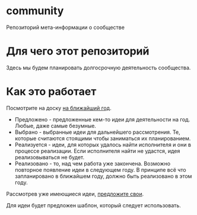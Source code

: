 # community
Репозиторий мета-информации о сообществе

# Для чего этот репозиторий

Здесь мы будем планировать долгосрочную деятельность сообщества.

# Как это работает

Посмотрите на доску [на ближайший год](https://github.com/ruRust/community/projects/1).

* Предложено - предложенные кем-то идеи для деятельности на год. Любые, даже самые безумные.
* Выбрано - выбранные идеи для дальнейшего рассмотрения. Те, которые считаются стоящими чтобы заниматься их планированием.
* Реализуется - идеи, для которых удалось найти исполнителя и они в процессе реализации. Если исполнителя найти не удастся, идея реализовываться не будет.
* Реализовано - то, над чем работа уже закончена. Возможно повторное появление идеи в следующем году. В принципе всё что запланировано в ближайшем году, должно быть реализовано в этом году.

Рассмотрев уже имеющиеся идеи, [предложите свои](https://github.com/ruRust/community/issues/new).

Для идеи будет предложен шаблон, который следует использовать.
